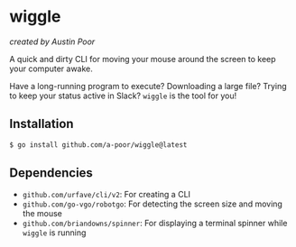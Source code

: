 # wiggle

_created by Austin Poor_

A quick and dirty CLI for moving your mouse around the screen to keep your computer awake.

Have a long-running program to execute? Downloading a large file? Trying to keep your status active in Slack? `wiggle` is the tool for you!


## Installation

```bash
$ go install github.com/a-poor/wiggle@latest
```


## Dependencies

* `github.com/urfave/cli/v2`: For creating a CLI
* `github.com/go-vgo/robotgo`: For detecting the screen size and moving the mouse
* `github.com/briandowns/spinner`: For displaying a terminal spinner while `wiggle` is running


